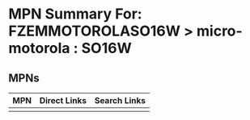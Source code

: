 



# MPN Summary For: FZEMMOTOROLASO16W > micro-motorola : SO16W

## MPNs
  

|MPN|Direct Links|Search Links|
| :--- | :--- | :--- |
||||
